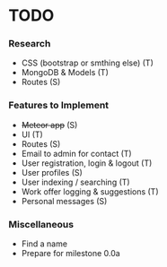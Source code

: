 # TODO

### Research
- CSS (bootstrap or smthing else) (T)
- MongoDB & Models (T)
- Routes (S)

### Features to Implement
- ~~Meteor app~~ (S)
- UI (T)
- Routes (S)
- Email to admin for contact (T)
- User registration, login & logout (T)
- User profiles (S)
- User indexing / searching (T)
- Work offer logging & suggestions (T)
- Personal messages (S)

### Miscellaneous
- Find a name
- Prepare for milestone 0.0a

